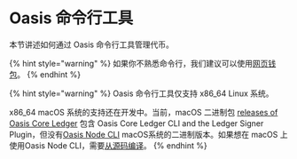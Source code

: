 # Oasis 命令行工具

本节讲述如何通过 Oasis 命令行工具管理代币。

{% hint style="warning" %}
如果你不熟悉命令行，我们建议可以使用[网页钱包](../web-wallets.md)。
{% endhint %}

{% hint style="warning" %}
Oasis 命令行工具仅支持 x86\_64 Linux 系统。

x86\_64 macOS 系统的支持还在开发中。当前，macOS 二进制包 [releases of Oasis Core Ledger](https://github.com/oasisprotocol/oasis-core-ledger/releases) 包含 Oasis Core Ledger CLI and the Ledger Signer Plugin，但没有[Oasis Node CLI](../../run-a-node/prerequisites/oasis-node.md) macOS系统的二进制版本。如果想在 macOS 上使用Oasis Node CLI，需要[从源码编译](../../run-a-node/prerequisites/oasis-node.md#building-from-source)。
{% endhint %}

## 

